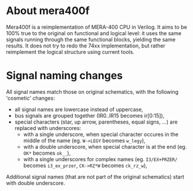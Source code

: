 
About mera400f
============================================

Mera400f is a reimplementation of MERA-400 CPU in Verilog.
It aims to be 100% true to the original on functional and logical level:
it uses the same signals running through the same functional blocks,
yielding the same results. It does not try to redo the 74xx
implementation, but rather reimplement the logical structure
using current tools.


Signal naming changes
============================================

All signal names match those on original schematics, with the following
'cosmetic' changes:

* all signal names are lowercase instead of uppercase,
* bus signals are grouped together (IR0..IR15 becomes ir[0:15]),
* special characters (star, up arrow, parentheses, equal signs, ...) are replaced with underscores:
  * with a single underscore, when special character occures in the middle of the name (eg. `W->LEGY` becomes `w_legy`),
  * with a double underscore, when special character is at the end (eg. `OK*` becomes `ok__`),
  * with a single underscores for complex names (eg. `I3/EX+PRZER/` becomes `i3_ex_przer`, `CK->RZ*W` becomes `ck_rz_w`),

Additional signal names (that are not part of the original schematics) start with double underscore.

